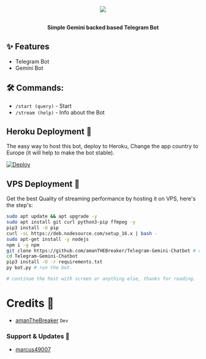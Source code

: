 <p align="center"><a href="https://github.com/amanTHEBreaker/Telegram-Gemini-Chatbot"><img src="https://r2.erweima.ai/imgcompressed/compressed_637683e9a7037309bd03a18570db9183.webp"></a></p>
<p align="center">
    <br><b>Simple Gemini backed based Telegram Bot </b><br>
</p>

## ✨ Features
- Telegram Bot
- Gemini Bot

## 🛠 Commands:
- `/start (query)` - Start
- `/stream (help)` - Info about the Bot

## Heroku Deployment 💜
The easy way to host this bot, deploy to Heroku, Change the app country to Europe (it will help to make the bot stable).

[![Deploy](https://www.herokucdn.com/deploy/button.svg)](https://heroku.com/deploy?template=https://github.com/amanTHEBreaker/Telegram-Gemini-Chatbot/)

## VPS Deployment 📡
Get the best Quality of streaming performance by hosting it on VPS, here's the step's:

```sh
sudo apt update && apt upgrade -y
sudo apt install git curl python3-pip ffmpeg -y
pip3 install -U pip
curl -sL https://deb.nodesource.com/setup_16.x | bash -
sudo apt-get install -y nodejs
npm i -g npm
git clone https://github.com/amanTHEBreaker/Telegram-Gemini-Chatbot # clone the repo.
cd Telegram-Gemini-Chatbot
pip3 install -U -r requirements.txt
py bot.py # run the bot.

# continue the host with screen or anything else, thanks for reading.
```

# Credits 💖

- [amanTheBreaker](https://github.com/amanTHEBreaker) ``Dev``

### Support & Updates 🎑
- [marcus49007](https://t.me/marcus49007)

